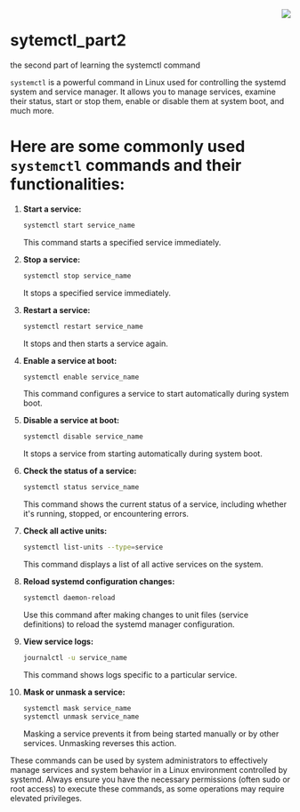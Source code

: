 <img align="right" src="https://visitor-badge.laobi.icu/badge?page_id=noetovar5.sytemctl_part2"/>


# sytemctl_part2


the second part of learning the systemctl command

`systemctl` is a powerful command in Linux used for controlling the systemd system and service manager. It allows you to manage services, examine their status, start or stop them, 
enable or disable them at system boot, and much more. 


# Here are some commonly used `systemctl` commands and their functionalities:

1. **Start a service:**
   ```bash
   systemctl start service_name
   ```
   This command starts a specified service immediately.

2. **Stop a service:**
   ```bash
   systemctl stop service_name
   ```
   It stops a specified service immediately.

3. **Restart a service:**
   ```bash
   systemctl restart service_name
   ```
   It stops and then starts a service again.

4. **Enable a service at boot:**
   ```bash
   systemctl enable service_name
   ```
   This command configures a service to start automatically during system boot.

5. **Disable a service at boot:**
   ```bash
   systemctl disable service_name
   ```
   It stops a service from starting automatically during system boot.

6. **Check the status of a service:**
   ```bash
   systemctl status service_name
   ```
   This command shows the current status of a service, including whether it's running, stopped, or encountering errors.

7. **Check all active units:**
   ```bash
   systemctl list-units --type=service
   ```
   This command displays a list of all active services on the system.

8. **Reload systemd configuration changes:**
   ```bash
   systemctl daemon-reload
   ```
   Use this command after making changes to unit files (service definitions) to reload the systemd manager configuration.

9. **View service logs:**
   ```bash
   journalctl -u service_name
   ```
   This command shows logs specific to a particular service.

10. **Mask or unmask a service:**
    ```bash
    systemctl mask service_name
    systemctl unmask service_name
    ```
    Masking a service prevents it from being started manually or by other services. Unmasking reverses this action.

These commands can be used by system administrators to effectively manage services and system behavior in a Linux environment controlled by systemd. 
Always ensure you have the necessary permissions (often sudo or root access) to execute these commands, as some operations may require elevated privileges.
